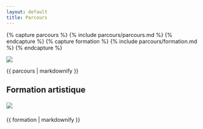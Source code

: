 ```yaml
---
layout: default
title: Parcours
---
```

{% capture parcours %}
{% include parcours/parcours.md %}
{% endcapture %}
{% capture formation %}
{% include parcours/formation.md %}
{% endcapture %}
<!-- ![{{ site.author.name }}](/images/profil.png) -->

<section class="clearfix">
  <div class="west">
    <!-- <h2>Parcours</h2> -->
    <p><img src="{{ site.root }}/images/profil2.jpg" /></p>
  </div>
  <div class="east">
    {{ parcours | markdownify }}
  </div>
</section>
<section class="clearfix">
  <h2 class="west">Formation artistique<p><img src="{{ site.root }}/images/profil.jpg" /></p></h2>
  <div class="east">
  {{ formation | markdownify }}
  </div>
</section>
